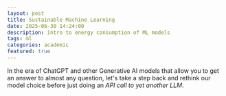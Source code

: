 ```yaml
---
layout: post
title: Sustainable Machine Learning
date: 2025-06-30 14:24:00
description: intro to energy consumption of ML models
tags: ml 
categories: academic
featured: true
---
```


In the era of ChatGPT and other Generative AI models that allow you to get an answer to almost any question, let's take a step back and rethink our model choice before just doing an *API call to yet another LLM*. 

